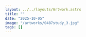 ```yaml
---
layout: ../../layouts/Artwork.astro
title: ""
date: "2025-10-05"
image: "/artworks/0487study_3.jpg"
tags: []
---
```


